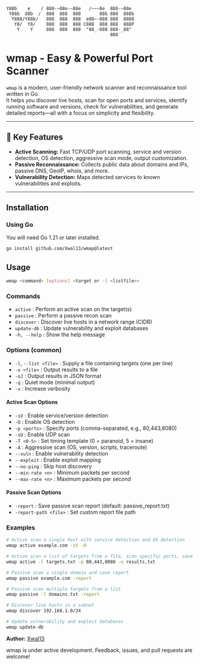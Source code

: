 ```
Y88b    e    / 888-~88e-~88e   /~~~8e  888-~88e  
 Y88b  d8b  /  888  888  888       88b 888  888b 
  Y888/Y88b/   888  888  888  e88~-888 888  8888 
   Y8/  Y8/    888  888  888 C888  888 888  888P 
    Y    Y     888  888  888  "88_-888 888-_88"  
                                       888        
```

# wmap - Easy & Powerful Port Scanner

`wmap` is a modern, user-friendly network scanner and reconnaissance tool written in Go.  
It helps you discover live hosts, scan for open ports and services, identify running software and versions, check for vulnerabilities, and generate detailed reports—all with a focus on simplicity and flexibility.

---

## 🚀 Key Features


- **Active Scanning:** Fast TCP/UDP port scanning, service and version detection, OS detection, aggressive scan mode, output customization.
- **Passive Reconnaissance:** Collects public data about domains and IPs, passive DNS, GeoIP, whois, and more.
- **Vulnerability Detection:** Maps detected services to known vulnerabilities and exploits.

---

## Installation

### Using Go

You will need Go 1.21 or later installed.

```sh
go install github.com/Xwal13/wmap@latest
```


## Usage

```sh
wmap <command> [options] <target or -l <listfile>>
```

### Commands

- `active`      : Perform an active scan on the target(s)
- `passive`     : Perform a passive recon scan
- `discover`    : Discover live hosts in a network range (CIDR)
- `update-db`   : Update vulnerability and exploit databases
- `-h, --help`  : Show the help message

### Options (common)

- `-l`, `--list <file>`   : Supply a file containing targets (one per line)
- `-o <file>`             : Output results to a file
- `-oJ`                   : Output results in JSON format
- `-q`                    : Quiet mode (minimal output)
- `-v`                    : Increase verbosity

#### Active Scan Options

- `-sV`                   : Enable service/version detection
- `-O`                    : Enable OS detection
- `-p <ports>`            : Specify ports (comma-separated, e.g., 80,443,8080)
- `-sU`                   : Enable UDP scan
- `-T <0-5>`              : Set timing template (0 = paranoid, 5 = insane)
- `-A`                    : Aggressive scan (OS, version, scripts, traceroute)
- `--vuln`                : Enable vulnerability detection
- `--exploit`             : Enable exploit mapping
- `--no-ping`             : Skip host discovery
- `--min-rate <n>`        : Minimum packets per second
- `--max-rate <n>`        : Maximum packets per second

#### Passive Scan Options

- `-report`               : Save passive scan report (default: passive_report.txt)
- `-report-path <file>`   : Set custom report file path

### Examples

```sh
# Active scan a single host with service detection and OS detection
wmap active example.com -sV -O

# Active scan a list of targets from a file, scan specific ports, save output to file
wmap active -l targets.txt -p 80,443,8080 -o results.txt

# Passive scan a single domain and save report
wmap passive example.com -report

# Passive scan multiple targets from a list
wmap passive -l domains.txt -report

# Discover live hosts in a subnet
wmap discover 192.168.1.0/24

# Update vulnerability and exploit databases
wmap update-db
```
**Author:** [Xwal13](https://github.com/Xwal13)

wmap is under active development. Feedback, issues, and pull requests are welcome!

